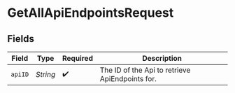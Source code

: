 # GetAllApiEndpointsRequest


## Fields

| Field                                           | Type                                            | Required                                        | Description                                     |
| ----------------------------------------------- | ----------------------------------------------- | ----------------------------------------------- | ----------------------------------------------- |
| `apiID`                                         | *String*                                        | :heavy_check_mark:                              | The ID of the Api to retrieve ApiEndpoints for. |
